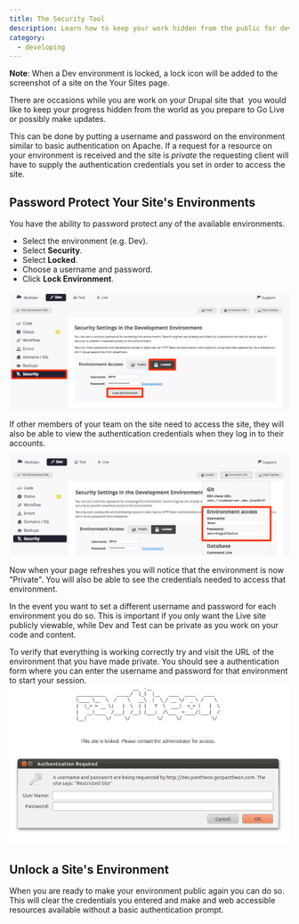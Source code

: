 ```yaml
---
title: The Security Tool
description: Learn how to keep your work hidden from the public for development or updates.
category:
  - developing
---
```

**Note**: When a Dev environment is locked, a lock icon will be added to the screenshot of a site on the Your Sites page.

There are occasions while you are work on your Drupal site that  you would like to keep your progress hidden from the world as you prepare to Go Live or possibly make updates.

This can be done by putting a username and password on the environment similar to basic authentication on Apache. If a request for a resource on your environment is received and the site is _private_ the requesting client will have to supply the authentication credentials you set in order to access the site.

## Password Protect Your Site's Environments


You have the ability to password protect any of the available environments.

- Select the environment (e.g. Dev).
- Select **Security**.
- Select **Locked**.
- Choose a username and password.
- Click **Lock Environment**.

![Lock environment](/source/docs/assets/images/lock-environment.png)

If other members of your team on the site need to access the site, they will also be able to view the authentication credentials when they log in to their accounts.

![Credentials](/source/docs/assets/images/environment-access.png)

Now when your page refreshes you will notice that the environment is now "Private". You will also be able to see the credentials needed to access that environment.

In the event you want to set a different username and password for each environment you do so. This is important if you only want the Live site publicly viewable, while Dev and Test can be private as you work on your code and content.


To verify that everything is working correctly try and visit the URL of the environment that you have made private. You should see a authentication form where you can enter the username and password for that environment to start your session.  
![](/source/docs/assets/images/desk_images/62465.png)
## Unlock a Site's Environment




When you are ready to make your environment public again you can do so. This will clear the credentials you entered and make and web accessible resources available without a basic authentication prompt.
